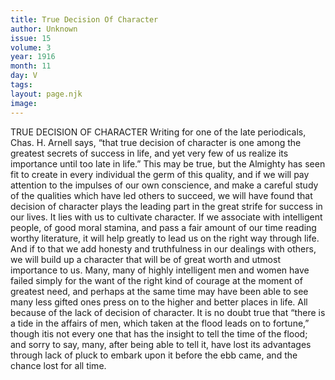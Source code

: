 ```yaml
---
title: True Decision Of Character
author: Unknown
issue: 15
volume: 3
year: 1916
month: 11
day: V
tags:
layout: page.njk
image:
---
```

TRUE DECISION OF CHARACTER       Writing for one of the late periodicals, Chas. H. Arnell says, “that true decision of character is one among the greatest secrets of success in life, and yet very few of us realize its importance until too late in life.” This may be true, but the Almighty has seen fit to create in every individual the germ of this quality, and if we will pay attention to the impulses of our own conscience, and make a careful study of the qualities which have led others to succeed, we will have found that decision of character plays the leading part in the great strife for success in our lives.       It lies with us to cultivate character. If we associate with intelligent people, of good moral stamina, and pass a fair amount of our time reading worthy literature, it will help greatly to lead us on the right way through life. And if to that we add honesty and truthfulness in our dealings with others, we will build up a character that will be of great worth and utmost importance to us.       Many, many of highly intelligent men and women have failed simply for the want of the right kind of courage at the moment of greatest need, and perhaps at the same time may have been able to see many less gifted ones press on to the higher and better places in life. All because of the lack of decision of character. It is no doubt true that “there is a tide in the affairs of men, which taken at the flood leads on to fortune,” though itis not every one that has the insight to tell the time of the flood; and sorry to say, many, after being able to tell it, have lost its advantages through lack of pluck to embark upon it before the ebb came, and the chance lost for all time.


